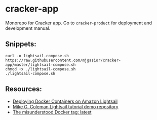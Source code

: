 # cracker-app

Monorepo for Cracker app. Go to `cracker-product` for deployment and development manual.

## Snippets:

    curl -o lightsail-compose.sh https://raw.githubusercontent.com/mjgasior/cracker-app/master/lightsail-compose.sh
    chmod +x ./lightsail-compose.sh
    ./lightsail-compose.sh

## Resources:

- [Deploying Docker Containers on Amazon Lightsail](https://www.youtube.com/watch?v=z525kfneC6E "YouTube video tutorial")
- [Mike G. Coleman Lightsail tutorial demo repository](https://github.com/mikegcoleman/todo)
- [The misunderstood Docker tag: latest](https://medium.com/@mccode/the-misunderstood-docker-tag-latest-af3babfd6375)
